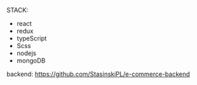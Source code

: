 STACK:

- react
- redux
- typeScript
- Scss
- nodejs
- mongoDB

backend:
https://github.com/StasinskiPL/e-commerce-backend
